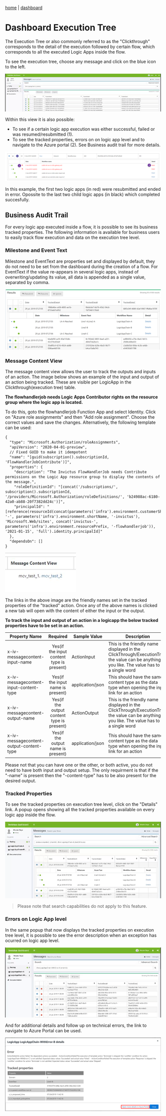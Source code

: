 [home](../README.md) | [dashboard](dashboard.md)

# Dashboard Execution Tree

The Execution Tree or also commonly referred to as the "Clickthrough" corresponds to the detail of the execution followed by certain flow, which corresponds to all the executed Logic Apps inside the flow. 

To see the execution tree, choose any message and click on the blue icon to the left.

![execution tree](../images/dsb-executiontree.gif)

Within this view it is also possible:

* To see if a certain logic app execution was either successful, failed or was resumed/resubmitted (1).
* To see the tracked properties, errors on on logic app level and to navigate to the Azure portal (2). See Business audit trail for more details.

![clickthrough](../images/dsb-clickthrough.png)

In this example, the first two logic apps (in red) were resubmitted and ended in error.  Opossite to the last two child logic apps (in black) which completed succesfully.

## Business Audit Trail

For every logic app executed inside a flow, it is possible to see its business tracked properties.  The following information is available for business users to easily track flow execution and data on the execution tree level.

### Milestone and Event Text

Milestone and EventText are properties set and displayed by default, they do not need to be set from the dashboard during the creation of a flow. For EventText if the value re-appears in several logic apps, instead of overwriting/updating its value, all data is appended as a single value, separated by comma.

![milestone](../images/dsb-auditmilestone.png)

### Message Content View

The message content view allows the user to track the outputs and inputs of an action. The image below shows an example of the input and output of an action being tracked. These are visible per LogicApp in the Clickthrough(execution tree) table. 

**The flowhandlerjob needs Logic Apps Contributor rights on the resource group where the logic app is located.**

To do this, goto the flowhandlerjob Function App and select Identity. Click on "Azure role assignments" and then "Add role assignment". Choose the correct values and save the changes.
Alternatively, the following template can be used:
```
{
  "type": "Microsoft.Authorization/roleAssignments",
  "apiVersion": "2020-04-01-preview",
  // Fixed GUID to make it idempotent
  "name": "[guid(subscription().subscriptionId, 'FlowHandlerJobContribute')]",
  "properties": {
    "description": "The Invictus FlowHandlerJob needs Contribute permissions on the Logic App resource group to display the contents of the message.",
    "roleDefinitionId": "[concat('/subscriptions/', subscription().subscriptionId, '/providers/Microsoft.Authorization/roleDefinitions/', 'b24988ac-6180-42a0-ab88-20f7382dd24c')]",
    "principalId": "[reference(resourceId(concat(parameters('infra').environment.customerShortName, '-', parameters('infra').environment.shortName, '-invictus'), 'Microsoft.Web/sites', concat('invictus-', parameters('infra').environment.resourcePrefix, '-flowhandlerjob')), '2021-01-15', 'full').identity.principalId]"
  },
  "dependsOn": []
}
```

![milestone](../images/dashboard/mcv1.JPG)

The links in the above image are the friendly names set in the tracked properties of the "tracked" action. Once any of the above names is clicked a new tab will open with the content of either the input or the output.

**To track the input and output of an action in a logicapp the below tracked properties have to be set in an action.**

|Property Name|Required|Sample Value|Description|
| --- | :---: | --- | --- |
|x-iv-messagecontent-input-name|Yes(if the input content type is present)|ActionInput|This is the friendly name displayed in the ClickThrough/ExecutionTree, the value can be anything you like. The value has to be a single word|
|x-iv-messagecontent-input-content-type|Yes(if the input name is present)|application/json|This should have the same content type as the data type when opening the input link for an action|
|x-iv-messagecontent-output-name|Yes(if the output content type is present)|ActionOutput|This is the friendly name displayed in the ClickThrough/ExecutionTree, the value can be anything you like. The value has to be a single word|
|x-iv-messagecontent-output-content-type|Yes(if the output name is present)|application/json|This should have the same content type as the data type when opening the input link for an action|

Please not that you can have one or the other, or both active, you do not need to have both input and output setup. The only requirment is that if the "-name" is present then the "-content-type" has to be also present for the desired output.

### Tracked Properties

To see the tracked properties on execution tree level, click on the "Details" link. A popup opens showing all the tracked properties available on every logic app inside the flow.

![properties](../images/dsb-audittrackedproperties.gif)

> Please note that search capabilities do not apply to this feature.

### Errors on Logic App level

In the same popup that now displays the tracked properties on execution tree level,  it is possible to see the error description when an exception has ocurred on logic app level.

![errors](../images/dsb-auditerrors.gif)

And for additional details and follow up on technical errors,  the link to navigate to Azure Portal can be used.

![error detail](../images/dsb-auditerrordetail.png)
